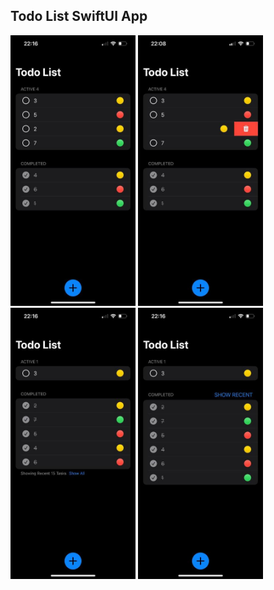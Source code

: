 ## Todo List SwiftUI App

<div>
  <img src="https://github.com/yanmoroz/sui-todo-list/blob/main/github-images/1.jpeg?raw=true" width="200">
  <img src="https://github.com/yanmoroz/sui-todo-list/blob/main/github-images/2.jpeg?raw=true" width="200">
  <img src="https://github.com/yanmoroz/sui-todo-list/blob/main/github-images/3.jpeg?raw=true" width="200">
  <img src="https://github.com/yanmoroz/sui-todo-list/blob/main/github-images/4.jpeg?raw=true" width="200">
</div>
